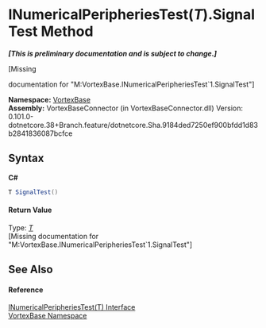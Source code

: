 # INumericalPeripheriesTest(*T*).SignalTest Method 
 _**\[This is preliminary documentation and is subject to change.\]**_

\[Missing <summary> documentation for "M:VortexBase.INumericalPeripheriesTest`1.SignalTest"\]

**Namespace:**&nbsp;<a href="N_VortexBase.md">VortexBase</a><br />**Assembly:**&nbsp;VortexBaseConnector (in VortexBaseConnector.dll) Version: 0.101.0-dotnetcore.38+Branch.feature/dotnetcore.Sha.9184ded7250ef900bfdd1d83b2841836087bcfce

## Syntax

**C#**<br />
``` C#
T SignalTest()
```


#### Return Value
Type: <a href="T_VortexBase_INumericalPeripheriesTest_1.md">*T*</a><br />\[Missing <returns> documentation for "M:VortexBase.INumericalPeripheriesTest`1.SignalTest"\]

## See Also


#### Reference
<a href="T_VortexBase_INumericalPeripheriesTest_1.md">INumericalPeripheriesTest(T) Interface</a><br /><a href="N_VortexBase.md">VortexBase Namespace</a><br />